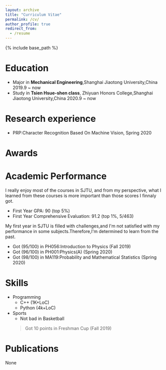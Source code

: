 ```yaml
---
layout: archive
title: "Curriculum Vitae"
permalink: /cv/
author_profile: true
redirect_from:
  - /resume
---
```


{% include base_path %}

Education
======
* Major in **Mechanical Engineering**,Shanghai Jiaotong University,China 2019.9 ~ now
* Study in **Tsien Hsue-shen class**, Zhiyuan Honors College,Shanghai Jiaotong University,China 2020.9 ~ now

Research experience
======
* PRP:Character Recognition Based On Machine Vision, Spring 2020

Awards
======


Academic Performance
======
I really enjoy most of the courses in SJTU, and from my perspective, what I learned from these courses is more important than those scores I finnaly got.

* First Year GPA: 90 (top 5%)
* First Year Comprehensive Evaluation: 91.2 (top 1%, 5/463)

My first year in SJTU is filled with challenges,and I'm not satisfied with my performance in some subjects.Therefore,I'm determined to learn from the past.


* Got (95/100) in PH056:Introduction to Physics (Fall 2019)
* Got (96/100) in PH001:Physics(A) (Spring 2020)
* Got (98/100) in MA119:Probability and Mathematical Statistics (Spring 2020)

Skills
======
* Programming
  * C++ (1K+LoC)
  * Python (4k+LoC)
* Sports
  * Not bad in Basketball
  > Got 10 points in Freshman Cup (Fall 2019)
  
Publications
======
  None
  
